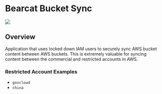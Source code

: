 # Bearcat Bucket Sync

![](https://github.com/ardusjax/bearcat/workflows/rust/badge.svg)
## Overview

Application that uses locked down IAM users to securely sync AWS bucket content between AWS buckets. This is extremely valuable for syncing content between the commercial and restricted accounts in AWS.

### Restricted Account Examples

- `govcloud`
- `china`
